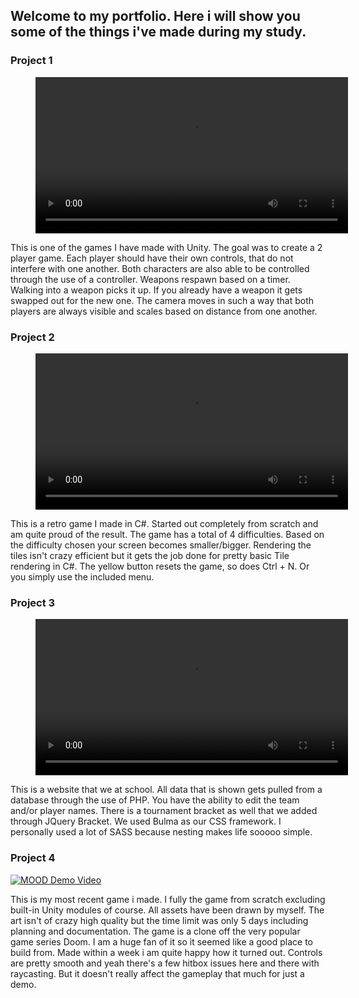 ## Welcome to my portfolio. Here i will show you some of the things i've made during my study.

### Project 1

<figure class="video_container">
  <video controls="true" width="500px" allowfullscreen="true">
    <source src="resources/video/local_mp_game.mp4" type="video/mp4">
  </video>
</figure>

This is one of the games I have made with Unity. The goal was to create a 2 player game. Each player should have their own controls,
that do not interfere with one another. Both characters are also able to be controlled through the use of a controller.
Weapons respawn based on a timer. Walking into a weapon picks it up. If you already have a weapon it gets swapped out for the new one.
The camera moves in such a way that both players are always visible and scales based on distance from one another.


### Project 2

<figure class="video_container">
  <video controls="true" width="500px" allowfullscreen="true">
    <source src="resources/video/minesweeper.mp4" type="video/mp4">
  </video>
</figure>

This is a retro game I made in C#. Started out completely from scratch and am quite proud of the result.
The game has a total of 4 difficulties. Based on the difficulty chosen your screen becomes smaller/bigger.
Rendering the tiles isn't crazy efficient but it gets the job done for pretty basic Tile rendering in C#.
The yellow button resets the game, so does Ctrl + N. Or you simply use the included menu.


### Project 3

<figure class="video_container">
  <video controls="true" width="500px" allowfullscreen="true">
    <source src="resources/video/R6SS.mp4" type="video/mp4">
  </video>
</figure>

This is a website that we at school. All data that is shown gets pulled from a database through the use of PHP.
You have the ability to edit the team and/or player names. There is a tournament bracket as well that we added through JQuery Bracket.
We used Bulma as our CSS framework. I personally used a lot of SASS because nesting makes life sooooo simple.


### Project 4
[![MOOD Demo Video](http://img.youtube.com/vi/NKjrSs14Om4/0.jpg)](http://www.youtube.com/watch?v=NKjrSs14Om4 "MOOD Demo Video")

This is my most recent game i made. I fully the game from scratch excluding built-in Unity modules of course.
All assets have been drawn by myself. The art isn't of crazy high quality but the time limit was only 5 days including planning and documentation.
The game is a clone off the very popular game series Doom. I am a huge fan of it so it seemed like a good place to build from.
Made within a week i am quite happy how it turned out. Controls are pretty smooth and yeah there's a few hitbox issues here and there with raycasting.
But it doesn't really affect the gameplay that much for just a demo.